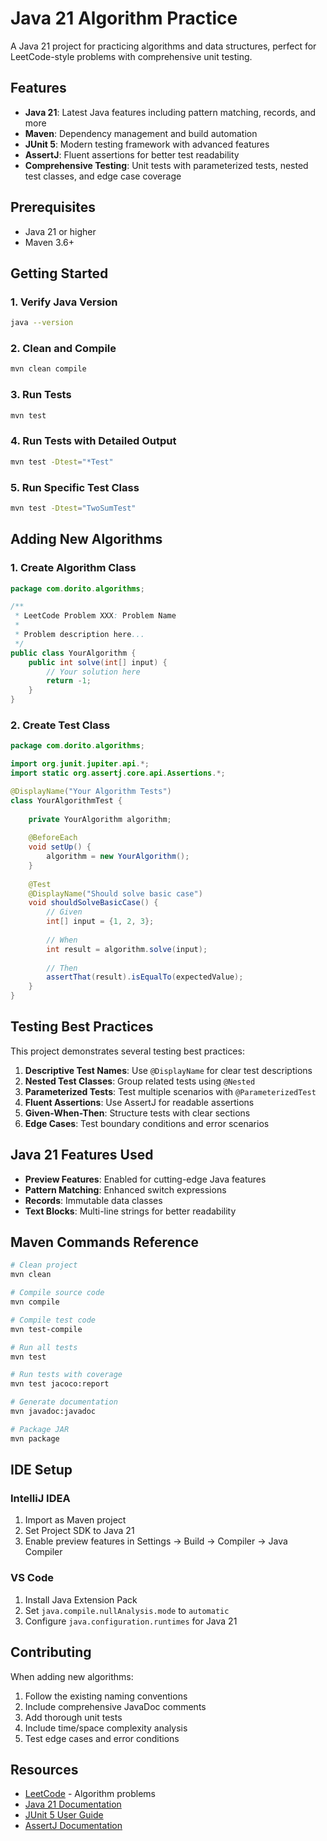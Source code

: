 # Java 21 Algorithm Practice

A Java 21 project for practicing algorithms and data structures, perfect for LeetCode-style problems with comprehensive unit testing.

## Features

- **Java 21**: Latest Java features including pattern matching, records, and more
- **Maven**: Dependency management and build automation
- **JUnit 5**: Modern testing framework with advanced features
- **AssertJ**: Fluent assertions for better test readability
- **Comprehensive Testing**: Unit tests with parameterized tests, nested test classes, and edge case coverage


## Prerequisites

- Java 21 or higher
- Maven 3.6+

## Getting Started

### 1. Verify Java Version
```bash
java --version
```

### 2. Clean and Compile
```bash
mvn clean compile
```

### 3. Run Tests
```bash
mvn test
```

### 4. Run Tests with Detailed Output
```bash
mvn test -Dtest="*Test"
```

### 5. Run Specific Test Class
```bash
mvn test -Dtest="TwoSumTest"
```


## Adding New Algorithms

### 1. Create Algorithm Class
```java
package com.dorito.algorithms;

/**
 * LeetCode Problem XXX: Problem Name
 * 
 * Problem description here...
 */
public class YourAlgorithm {
    public int solve(int[] input) {
        // Your solution here
        return -1;
    }
}
```

### 2. Create Test Class
```java
package com.dorito.algorithms;

import org.junit.jupiter.api.*;
import static org.assertj.core.api.Assertions.*;

@DisplayName("Your Algorithm Tests")
class YourAlgorithmTest {
    
    private YourAlgorithm algorithm;
    
    @BeforeEach
    void setUp() {
        algorithm = new YourAlgorithm();
    }
    
    @Test
    @DisplayName("Should solve basic case")
    void shouldSolveBasicCase() {
        // Given
        int[] input = {1, 2, 3};
        
        // When
        int result = algorithm.solve(input);
        
        // Then
        assertThat(result).isEqualTo(expectedValue);
    }
}
```

## Testing Best Practices

This project demonstrates several testing best practices:

1. **Descriptive Test Names**: Use `@DisplayName` for clear test descriptions
2. **Nested Test Classes**: Group related tests using `@Nested`
3. **Parameterized Tests**: Test multiple scenarios with `@ParameterizedTest`
4. **Fluent Assertions**: Use AssertJ for readable assertions
5. **Given-When-Then**: Structure tests with clear sections
6. **Edge Cases**: Test boundary conditions and error scenarios

## Java 21 Features Used

- **Preview Features**: Enabled for cutting-edge Java features
- **Pattern Matching**: Enhanced switch expressions
- **Records**: Immutable data classes
- **Text Blocks**: Multi-line strings for better readability

## Maven Commands Reference

```bash
# Clean project
mvn clean

# Compile source code
mvn compile

# Compile test code
mvn test-compile

# Run all tests
mvn test

# Run tests with coverage
mvn test jacoco:report

# Generate documentation
mvn javadoc:javadoc

# Package JAR
mvn package
```

## IDE Setup

### IntelliJ IDEA
1. Import as Maven project
2. Set Project SDK to Java 21
3. Enable preview features in Settings → Build → Compiler → Java Compiler

### VS Code
1. Install Java Extension Pack
2. Set `java.compile.nullAnalysis.mode` to `automatic`
3. Configure `java.configuration.runtimes` for Java 21

## Contributing

When adding new algorithms:
1. Follow the existing naming conventions
2. Include comprehensive JavaDoc comments
3. Add thorough unit tests
4. Include time/space complexity analysis
5. Test edge cases and error conditions

## Resources

- [LeetCode](https://leetcode.com/) - Algorithm problems
- [Java 21 Documentation](https://docs.oracle.com/en/java/javase/21/)
- [JUnit 5 User Guide](https://junit.org/junit5/docs/current/user-guide/)
- [AssertJ Documentation](https://assertj.github.io/doc/)

